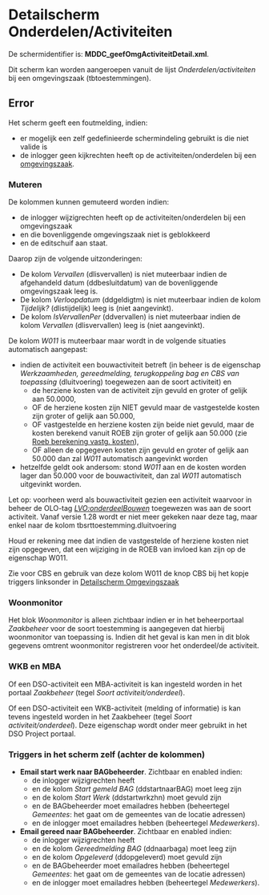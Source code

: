 # Detailscherm Onderdelen/Activiteiten

De schermidentifier is: **MDDC_geefOmgActiviteitDetail.xml**.

Dit scherm kan worden aangeroepen vanuit de lijst _Onderdelen/activiteiten_ bij een omgevingszaak (tbtoestemmingen).

## Error

Het scherm geeft een foutmelding, indien:

- er mogelijk een zelf gedefinieerde schermindeling gebruikt is die niet valide is
- de inlogger geen kijkrechten heeft op de activiteiten/onderdelen bij een [omgevingszaak](/docs/probleemoplossing/portalen_en_moduleschermen/zaakportaal_omgeving/tegel_onderdelen/lijst_onderdelen.md).

### Muteren

De kolommen kunnen gemuteerd worden indien:

- de inlogger wijzigrechten heeft op de activiteiten/onderdelen bij een omgevingszaak
- en die bovenliggende omgevingszaak niet is geblokkeerd
- en de editschuif aan staat.

Daarop zijn de volgende uitzonderingen:

- De kolom _Vervallen_ (dlisvervallen) is niet muteerbaar indien de afgehandeld datum (ddbesluitdatum) van de bovenliggende omgevingszaak leeg is.
- De kolom _Verloopdatum_ (ddgeldigtm) is niet muteerbaar indien de kolom _Tijdelijk?_ (dlistijdelijk) leeg is (niet aangevinkt).
- De kolom _IsVervallenPer_ (ddvervallen) is niet muteerbaar indien de kolom _Vervallen_ (dlisvervallen) leeg is (niet aangevinkt).

De kolom _W011_ is muteerbaar maar wordt in de volgende situaties automatisch aangepast:

- indien de activiteit een bouwactiviteit betreft (in beheer is de eigenschap _Werkzaamheden, gereedmelding, terugkoppeling bag en CBS van toepassing_ (dluitvoering) toegewezen aan de soort activiteit) en
  - de herziene kosten van de activiteit zijn gevuld en groter of gelijk aan 50.0000,
  - OF de herziene kosten zijn NIET gevuld maar de vastgestelde kosten zijn groter of gelijk aan 50.000,
  - OF vastgestelde en herziene kosten zijn beide niet gevuld, maar de kosten berekend vanuit ROEB zijn groter of gelijk aan 50.000 (zie [Roeb berekening vastg. kosten](/docs/instellen_inrichten/roeb_berekening_vastg._kosten.md)),
  - OF alleen de opgegeven kosten zijn gevuld en groter of gelijk aan 50.000 dan zal _W011_ automatisch aangevinkt worden
- hetzelfde geldt ook andersom: stond _W011_ aan en de kosten worden lager dan 50.000 voor de bouwactiviteit, dan zal _W011_ automatisch uitgevinkt worden.

Let op: voorheen werd als bouwactiviteit gezien een activiteit waarvoor in beheer de OLO-tag _<LVO:onderdeelBouwen>_ toegewezen was aan de soort activiteit. Vanaf versie 1.28 wordt er niet meer gekeken naar deze tag, maar enkel naar de kolom tbsrttoestemming.dluitvoering

Houd er rekening mee dat indien de vastgestelde of herziene kosten niet zijn opgegeven, dat een wijziging in de ROEB van invloed kan zijn op de eigenschap W011.

Zie voor CBS en gebruik van deze kolom W011 de knop CBS bij het kopje triggers linksonder in [Detailscherm Omgevingszaak](/docs/probleemoplossing/portalen_en_moduleschermen/zaakportaal_omgeving/detailscherm_omgevingszaken.md)

### Woonmonitor

Het blok _Woonmonitor_ is alleen zichtbaar indien er in het beheerportaal _Zaakbeheer_ voor de soort toestemming is aangegeven dat hierbij woonmonitor van toepassing is. Indien dit het geval is kan men in dit blok gegevens omtrent woonmonitor registreren voor het onderdeel/de activiteit.

### WKB en MBA

Of een DSO-activiteit een MBA-activiteit is kan ingesteld worden in het portaal _Zaakbeheer_ (tegel _Soort activiteit/onderdeel_).

Of een DSO-activiteit een WKB-activiteit (melding of informatie) is kan tevens ingesteld worden in het Zaakbeheer (tegel _Soort activiteit/onderdeel_). Deze eigenschap wordt onder meer gebruikt in het DSO Project portaal.

### Triggers in het scherm zelf (achter de kolommen)

- **Email start werk naar BAGbeheerder**. Zichtbaar en enabled indien:
  - de inlogger wijzigrechten heeft
  - en de kolom _Start gemeld BAG_ (ddstartnaarBAG) moet leeg zijn
  - en de kolom _Start Werk_ (ddstartwrkzhn) moet gevuld zijn
  - en de BAGbeheerder moet emailadres hebben (beheertegel _Gemeentes_: het gaat om de gemeentes van de locatie adressen)
  - en de inlogger moet emailadres hebben (beheertegel _Medewerkers_).
- **Email gereed naar BAGbeheerder**. Zichtbaar en enabled indien:
  - de inlogger wijzigrechten heeft
  - en de kolom _Gereedmelding BAG_ (ddnaarbaga) moet leeg zijn
  - en de kolom _Opgeleverd_ (ddopgeleverd) moet gevuld zijn
  - en de BAGbeheerder moet emailadres hebben (beheertegel _Gemeentes_: het gaat om de gemeentes van de locatie adressen)
  - en de inlogger moet emailadres hebben (beheertegel _Medewerkers_).
